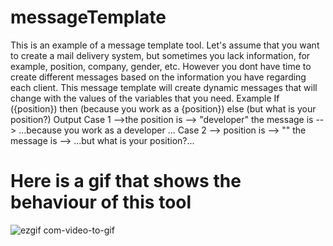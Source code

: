 # messageTemplate
This is an example of a message template tool. 
Let's assume that you want to create a mail delivery system, but sometimes you lack information, for example, position, company, gender, etc. However you dont have time to create different messages based on the information you have regarding each client. 
This message template will create dynamic messages that will change with the values of the variables that you need. 
Example 
    If ({position}) 
    then (because you work as a {position}) 
    else (but what is your position?)
Output
        Case 1 -->the  position is --> "developer" 
                    the message is --> ...because you work as a developer ...
        Case 2 --> position is --> ""
                    the message is --> ...but what is your position?...

# Here is a gif that shows the behaviour of this tool
![ezgif com-video-to-gif](https://github.com/ansaraidarbek/message_template/assets/88711794/bba4fd49-bf7c-4c49-aaf0-599ff378a758)

